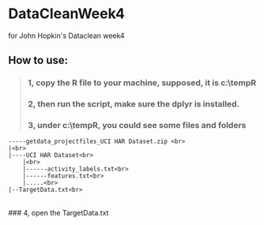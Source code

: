 # DataCleanWeek4
for John Hopkin's Dataclean week4

## How to use:
> ### 1, copy the R file to your machine, supposed, it is c:\tempR
> ### 2, then run the script, make sure the dplyr is installed. 
> ### 3, under c:\tempR, you could see some files and folders
    -----getdata_projectfiles_UCI HAR Dataset.zip <br>
    |<br>
    |----UCI HAR Dataset<br>
        |<br>
        |------activity_labels.txt<br>
        |------features.txt<br>
        |.....<br>
    |--TargetData.txt<br>
<br>
### 4, open the TargetData.txt

